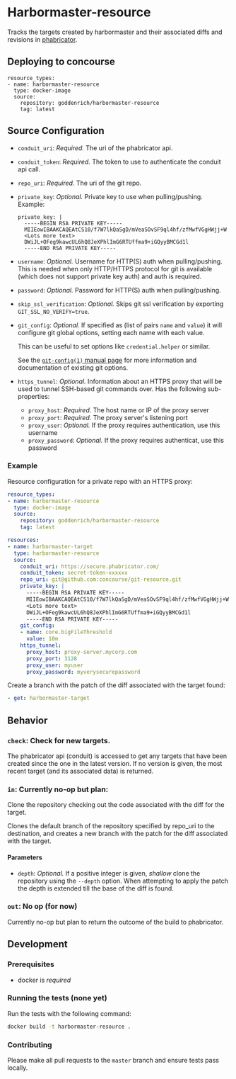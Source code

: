 # Harbormaster-resource

Tracks the targets created by harbormaster and their associated diffs and revisions in [phabricator](https://secure.phabricator.com).

## Deploying to concourse

```
resource_types:
- name: harbormaster-resource
  type: docker-image
  source:
    repository: goddenrich/harbormaster-resource
    tag: latest
```

## Source Configuration

* `conduit_uri`: *Required.* The uri of the phabricator api.

* `conduit_token`: *Required.* The token to use to authenticate the conduit api call.

* `repo_uri`: *Required.* The uri of the git repo.

* `private_key`: *Optional.* Private key to use when pulling/pushing.
    Example:
    ```
    private_key: |
      -----BEGIN RSA PRIVATE KEY-----
      MIIEowIBAAKCAQEAtCS10/f7W7lkQaSgD/mVeaSOvSF9ql4hf/zfMwfVGgHWjj+W
      <Lots more text>
      DWiJL+OFeg9kawcUL6hQ8JeXPhlImG6RTUffma9+iGQyyBMCGd1l
      -----END RSA PRIVATE KEY-----
    ```

* `username`: *Optional.* Username for HTTP(S) auth when pulling/pushing.
  This is needed when only HTTP/HTTPS protocol for git is available (which does not support private key auth)
  and auth is required.

* `password`: *Optional.* Password for HTTP(S) auth when pulling/pushing.

* `skip_ssl_verification`: *Optional.* Skips git ssl verification by exporting
  `GIT_SSL_NO_VERIFY=true`.

* `git_config`: *Optional.* If specified as (list of pairs `name` and `value`)
  it will configure git global options, setting each name with each value.

  This can be useful to set options like `credential.helper` or similar.

  See the [`git-config(1)` manual page](https://www.kernel.org/pub/software/scm/git/docs/git-config.html)
  for more information and documentation of existing git options.

* `https_tunnel`: *Optional.* Information about an HTTPS proxy that will be used to tunnel SSH-based git commands over.
  Has the following sub-properties:
    * `proxy_host`: *Required.* The host name or IP of the proxy server
    * `proxy_port`: *Required.* The proxy server's listening port
    * `proxy_user`: *Optional.* If the proxy requires authentication, use this username
    * `proxy_password`: *Optional.* If the proxy requires authenticat, use this password

### Example

Resource configuration for a private repo with an HTTPS proxy:

``` yaml
resource_types:
- name: harbormaster-resource
  type: docker-image
  source:
    repository: goddenrich/harbormaster-resource
    tag: latest

resources:
- name: harbormaster-target
  type: harbormaster-resource
  source:
    conduit_uri: https://secure.phabricator.com/
    conduit_token: secret-token-xxxxxx
    repo_uri: git@github.com:concourse/git-resource.git
    private_key: |
      -----BEGIN RSA PRIVATE KEY-----
      MIIEowIBAAKCAQEAtCS10/f7W7lkQaSgD/mVeaSOvSF9ql4hf/zfMwfVGgHWjj+W
      <Lots more text>
      DWiJL+OFeg9kawcUL6hQ8JeXPhlImG6RTUffma9+iGQyyBMCGd1l
      -----END RSA PRIVATE KEY-----
    git_config:
    - name: core.bigFileThreshold
      value: 10m
    https_tunnel:
      proxy_host: proxy-server.mycorp.com
      proxy_port: 3128
      proxy_user: myuser
      proxy_password: myverysecurepassword
```

Create a branch with the patch of the diff associated with the target found:

``` yaml
- get: harbormaster-target
```

## Behavior

### `check`: Check for new targets.

The phabricator api (conduit) is accessed to get any targets that have been created
since the one in the latest version. If no version is given, the most recent target
(and its associated data) is returned.

### `in`: Currently no-op but plan:
Clone the repository checking out the code associated with the diff for the target.

Clones the default branch of the repository specified by repo_uri to the
destination, and creates a new branch with the patch for the diff associated with the target.

#### Parameters

* `depth`: *Optional.* If a positive integer is given, *shallow* clone the
  repository using the `--depth` option. When attempting to apply the patch
  the depth is extended till the base of the diff is found.

### `out`: No op (for now)

Currently no-op but plan to return the outcome of the build to phabricator.

## Development

### Prerequisites

* docker is *required*

### Running the tests (none yet)

Run the tests with the following command:

```sh
docker build -t harbormaster-resource .
```

### Contributing

Please make all pull requests to the `master` branch and ensure tests pass
locally.
